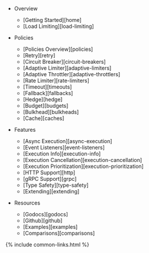 - Overview
  - [Getting Started][home]
  - [Load Limiting][load-limiting]

- Policies
  - [Policies Overview][policies]
  - [Retry][retry]
  - [Circuit Breaker][circuit-breakers]
  - [Adaptive Limiter][adaptive-limiters]
  - [Adaptive Throttler][adaptive-throttlers]
  - [Rate Limiter][rate-limiters]
  - [Timeout][timeouts]
  - [Fallback][fallbacks]
  - [Hedge][hedge]
  - [Budget][budgets]
  - [Bulkhead][bulkheads]
  - [Cache][caches]

- Features
  - [Async Execution][async-execution]
  - [Event Listeners][event-listeners]
  - [Execution Info][execution-info]
  - [Execution Cancellation][execution-cancellation]
  - [Execution Prioritization][execution-prioritization]
  - [HTTP Support][http]
  - [gRPC Support][grpc]
  - [Type Safety][type-safety]
  - [Extending][extending]

- Resources
  - [Godocs][godocs]
  - [Github][github]
  - [Examples][examples]
  - [Comparisons][comparisons]

{% include common-links.html %}